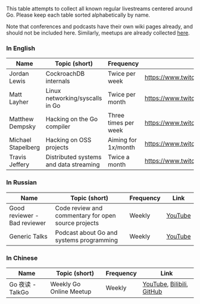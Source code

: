 This table attempts to collect all known regular livestreams centered around Go. Please keep each table sorted alphabetically by name.

Note that conferences and podcasts have their own wiki pages already, and should not be included here. Similarly, meetups are already collected [here](https://www.meetup.com/topics/go/).

### In English

|        Name        |    Topic (short)                |       Frequency      | Link | 
|--------------------|---------------------------------|----------------------|------|
| Jordan Lewis       | CockroachDB internals           | Twice per week       | https://www.twitch.tv/large__data__bank |
| Matt Layher        | Linux networking/syscalls in Go | Twice per month      | https://www.twitch.tv/mdlayher |
| Matthew Dempsky    | Hacking on the Go compiler      | Three times per week | https://www.twitch.tv/mdempsky |
| Michael Stapelberg | Hacking on OSS projects         | Aiming for 1x/month  | https://www.twitch.tv/stapelberg |
| Travis Jeffery     | Distributed systems and data streaming | Twice a month | https://www.twitch.tv/travisjeffery |

### In Russian

|        Name        |    Topic (short)                |       Frequency      | Link | 
|--------------------|---------------------------------|----------------------|------|
| Good reviewer - Bad reviewer | Code review and commentary for open source projects | Weekly | [YouTube](https://www.youtube.com/channel/UC8_A5W8g7UV0pk0uL66iQAQ) |
| Generic Talks | Podcast about Go and systems programming | Weekly | [YouTube](https://www.youtube.com/channel/UCLW_8skJ-sIHXACL7HZqchA) |

### In Chinese

|        Name        |    Topic (short)                |       Frequency      | Link | 
|--------------------|---------------------------------|----------------------|------|
| Go 夜读 - TalkGo | Weekly Go Online Meetup | Weekly | [YouTube](https://www.youtube.com/c/talkgo_night), [Bilibili](https://space.bilibili.com/326749661), [GitHub](https://github.com/talkgo/night) |

